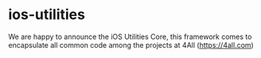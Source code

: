 # ios-utilities

We are happy to announce the iOS Utilities Core, this framework comes to encapsulate all common code among the projects at 4All (https://4all.com)